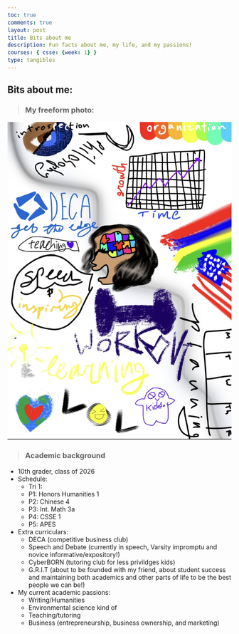 ```yaml
---
toc: true
comments: true
layout: post
title: Bits about me
description: Fun facts about me, my life, and my passions!
courses: { csse: {week: 1} }
type: tangibles
---
```


## Bits about me:
> ### My freeform photo:
![bvk csse 1 form photo](/images/bvk_csse_1_form_drawing_1.jpg)

> ### Academic background
- 10th grader, class of 2026
- Schedule:
  - Tri 1: 
   - P1: Honors Humanities 1
   - P2: Chinese 4
   - P3: Int. Math 3a
   - P4: CSSE 1
   - P5: APES 
- Extra curriculars: 
    - DECA (competitive business club)
    - Speech and Debate (currently in speech, Varsity impromptu and novice informative/expository!)
    - CyberBORN (tutoring club for less privildges kids)
    - G.R.I.T (about to be founded with my friend, about student success and maintaining both academics and other parts of life to be the best people we can be!)
- My current academic passions:
    - Writing/Humanities
    - Environmental science kind of
    - Teaching/tutoring
    - Business (entrepreneurship, business ownership, and marketing)